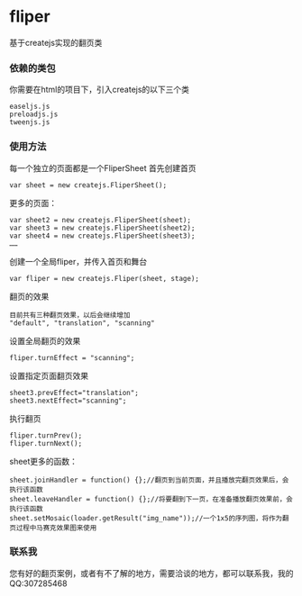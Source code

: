 fliper
======

基于createjs实现的翻页类

### 依赖的类包
你需要在html的项目下，引入createjs的以下三个类
```
easeljs.js
preloadjs.js
tweenjs.js
```

### 使用方法

每一个独立的页面都是一个FliperSheet
首先创建首页
```
var sheet = new createjs.FliperSheet();
```

更多的页面：
```
var sheet2 = new createjs.FliperSheet(sheet);
var sheet3 = new createjs.FliperSheet(sheet2);
var sheet4 = new createjs.FliperSheet(sheet3);
……
```


创建一个全局fliper，并传入首页和舞台
```
var fliper = new createjs.Fliper(sheet, stage);
```

翻页的效果
```
目前共有三种翻页效果，以后会继续增加
"default", "translation", "scanning"
```

设置全局翻页的效果
```
fliper.turnEffect = "scanning";
```
设置指定页面翻页效果
```
sheet3.prevEffect="translation";
sheet3.nextEffect="scanning";
```

执行翻页
```
fliper.turnPrev();
fliper.turnNext();
```

sheet更多的函数：
```
sheet.joinHandler = function() {};//翻页到当前页面，并且播放完翻页效果后，会执行该函数
sheet.leaveHandler = function() {};//将要翻到下一页，在准备播放翻页效果前，会执行该函数
sheet.setMosaic(loader.getResult("img_name"));//一个1x5的序列图，将作为翻页过程中马赛克效果图来使用
```

### 联系我

您有好的翻页案例，或者有不了解的地方，需要洽谈的地方，都可以联系我，我的QQ:307285468

